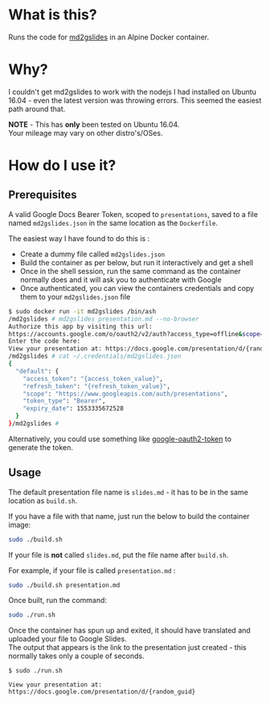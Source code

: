 # What is this?

Runs the code for [md2gslides](https://github.com/gsuitedevs/md2googleslides) in an Alpine Docker container.


# Why?

I couldn't get md2gslides to work with the nodejs I had installed on Ubuntu 16.04 - even the latest version was throwing errors. This seemed the easiest path around that.

**NOTE** - This has **only** been tested on Ubuntu 16.04. \
Your mileage may vary on other distro's/OSes.

# How do I use it?

## Prerequisites

A valid Google Docs Bearer Token, scoped to `presentations`, saved to a file named `md2gslides.json` in the same location as the `Dockerfile`.

The easiest way I have found to do this is :
- Create a dummy file called `md2gslides.json`
- Build the container as per below, but run it interactively and get a shell
- Once in the shell session, run the same command as the container normally does and it will ask you to authenticate with Google
- Once authenticated, you can view the containers credentials and copy them to your `md2gslides.json` file

```bash
$ sudo docker run -it md2gslides /bin/ash
/md2gslides # md2gslides presentation.md --no-browser
Authorize this app by visiting this url: 
https://accounts.google.com/o/oauth2/v2/auth?access_type=offline&scope=https%3A%2F%2Fwww.googleapis.com%2Fauth%2Fpresentations&login_hint=default&response_type=code&client_id={user-stuff}
Enter the code here:
View your presentation at: https://docs.google.com/presentation/d/{random_guid}
/md2gslides # cat ~/.credentials/md2gslides.json 
{
  "default": {
    "access_token": "{access_token_value}",
    "refresh_token": "{refresh_token_value}",
    "scope": "https://www.googleapis.com/auth/presentations",
    "token_type": "Bearer",
    "expiry_date": 1553335672528
  }
}/md2gslides #
```

Alternatively, you could use something like [google-oauth2-token](https://github.com/h2non/google-oauth2-token) to generate the token.

## Usage

The default presentation file name is `slides.md` - it has to be in the same location as `build.sh`.

If you have a file with that name, just run the below to build the container image:

```bash
sudo ./build.sh
```

If your file is **not** called `slides.md`, put the file name after `build.sh`.

For example, if your file is called `presentation.md` :

```bash
sudo ./build.sh presentation.md
```

Once built, run the command:

```bash
sudo ./run.sh
```

Once the container has spun up and exited, it should have translated and uploaded your file to Google Slides. \
The output that appears is the link to the presentation just created - this normally takes only a couple of seconds.

```shell
$ sudo ./run.sh

View your presentation at: https://docs.google.com/presentation/d/{random_guid}
```